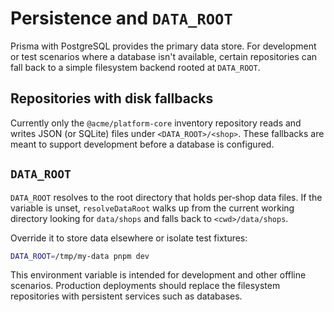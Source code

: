 # Persistence and `DATA_ROOT`

Prisma with PostgreSQL provides the primary data store. For development or
test scenarios where a database isn't available, certain repositories can
fall back to a simple filesystem backend rooted at `DATA_ROOT`.

## Repositories with disk fallbacks

Currently only the `@acme/platform-core` inventory repository reads and
writes JSON (or SQLite) files under `<DATA_ROOT>/<shop>`. These fallbacks
are meant to support development before a database is configured.

## `DATA_ROOT`

`DATA_ROOT` resolves to the root directory that holds per‑shop data files. If the variable is unset, `resolveDataRoot` walks up from the current working directory looking for `data/shops` and falls back to `<cwd>/data/shops`.

Override it to store data elsewhere or isolate test fixtures:

```bash
DATA_ROOT=/tmp/my-data pnpm dev
```

This environment variable is intended for development and other offline scenarios. Production deployments should replace the filesystem repositories with persistent services such as databases.

